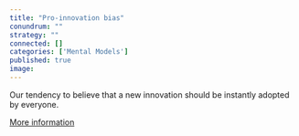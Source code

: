 ```yaml
---
title: "Pro-innovation bias"
conundrum: ""
strategy: ""
connected: []
categories: ['Mental Models']
published: true
image: 
---
```


Our tendency to believe that a new innovation should be instantly adopted by everyone.

[More information](https://en.wikipedia.org/wiki/Pro-innovation_bias)


